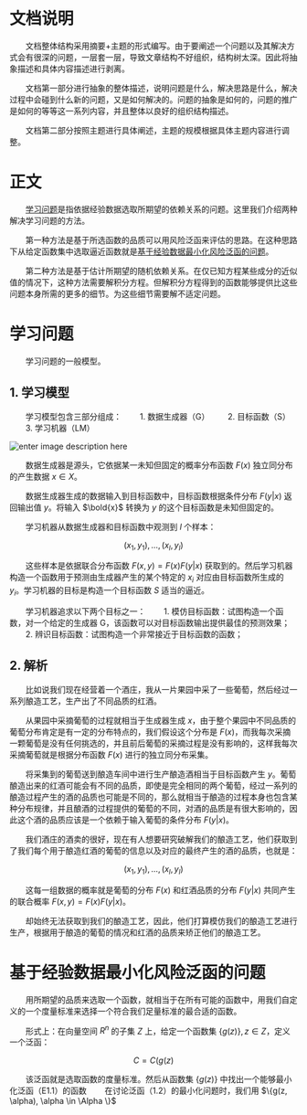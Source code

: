 # 文档说明

　　文档整体结构采用摘要+主题的形式编写。由于要阐述一个问题以及其解决方式会有很深的问题，一层套一层，导致文章结构不好组织，结构树太深。因此将抽象描述和具体内容描述进行剥离。

　　文档第一部分进行抽象的整体描述，说明问题是什么，解决思路是什么，解决过程中会碰到什么新的问题，又是如何解决的。问题的抽象是如何的，问题的推广是如何的等等这一系列内容，并且整体以良好的组织结构描述。

　　文档第二部分按照主题进行具体阐述，主题的规模根据具体主题内容进行调整。

# 正文

　　[学习问题](#学习问题)是指依据经验数据选取所期望的依赖关系的问题。这里我们介绍两种解决学习问题的方法。

　　第一种方法是基于所选函数的品质可以用风险泛函来评估的思路。在这种思路下从给定函数集中选取逼近函数就是[基于经验数据最小化风险泛函的问题](#基于经验数据最小化风险泛函的问题)。

　　第二种方法是基于估计所期望的随机依赖关系。在仅已知方程某些成分的近似值的情况下，这种方法需要解积分方程。但解积分方程得到的函数能够提供比这些问题本身所需的更多的细节。为这些细节需要解不适定问题。




# 学习问题

　　学习问题的一般模型。

## 1. 学习模型

　　学习模型包含三部分组成：
　　1. 数据生成器（G）
　　2. 目标函数（S）
　　3. 学习机器（LM）

![enter image description here](P12-G1.1)

　　数据生成器是源头，它依据某一未知但固定的概率分布函数 $F(x)$ 独立同分布的产生数据 $x \in X$。

　　数据生成器生成的数据输入到目标函数中，目标函数根据条件分布 $F(y|x)$ 返回输出值 $y$。将输入 $\bold{x}$ 转换为 $y$ 的这个目标函数是未知但固定的。

　　学习机器从数据生成器和目标函数中观测到 $l$ 个样本：

$$
(x_1,y_1), \ldots, (x_l, y_l)
$$

　　这些样本是依据联合分布函数 $F(x,y) = F(x)F(y|x)$ 获取到的。然后学习机器构造一个函数用于预测由生成器产生的某个特定的 $x_i$ 对应由目标函数所生成的 $y_i$。学习机器的目标是构造一个目标函数 $S$ 适当的逼近。

　　学习机器追求以下两个目标之一：
　　1. 模仿目标函数：试图构造一个函数，对一个给定的生成器 G，该函数可以对目标函数输出提供最佳的预测效果；
　　2. 辨识目标函数：试图构造一个非常接近于目标函数的函数；

## 2. 解析
　　比如说我们现在经营着一个酒庄，我从一片果园中采了一些葡萄，然后经过一系列酿造工艺，生产出了不同品质的红酒。

　　从果园中采摘葡萄的过程就相当于生成器生成 $x$，由于整个果园中不同品质的葡萄分布肯定是有一定的分布特点的，我们假设这个分布是 $F(x)$，而我每次采摘一颗葡萄是没有任何挑选的，并且前后葡萄的采摘过程是没有影响的，这样我每次采摘葡萄就是根据分布函数 $F(x)$ 进行的独立同分布采集。

　　将采集到的葡萄送到酿造车间中进行生产酿造酒相当于目标函数产生 $y$。葡萄酿造出来的红酒可能会有不同的品质，即使是完全相同的两个葡萄，经过一系列的酿造过程产生的酒的品质也可能是不同的，那么就相当于酿造的过程本身也包含某种分布规律，并且酿酒的过程提供的葡萄的不同，对酒的品质是有很大影响的，因此这个酒的品质应该是一个依赖于输入葡萄的条件分布 $F(y|x)$。

　　我们酒庄的酒卖的很好，现在有人想要研究破解我们的酿造工艺，他们获取到了我们每个用于酿造红酒的葡萄的信息以及对应的最终产生的酒的品质，也就是：

$$
(x_1,y_1), \ldots, (x_l, y_l)
$$

　　这每一组数据的概率就是葡萄的分布 $F(x)$ 和红酒品质的分布 $F(y|x)$ 共同产生的联合概率 $F(x,y) = F(x)F(y|x)$。

　　却始终无法获取到我们的酿造工艺，因此，他们打算模仿我们的酿造工艺进行生产，根据用于酿造的葡萄的情况和红酒的品质来矫正他们的酿造工艺。



# 基于经验数据最小化风险泛函的问题

　　用所期望的品质来选取一个函数，就相当于在所有可能的函数中，用我们自定义的一个度量标准来选择一个符合我们足量标准的最合适的函数。

　　形式上：在向量空间 $R^n$ 的子集 $Z$ 上，给定一个函数集 $\{g(z)\}, z \in Z$，定义一个泛函：

$$
C = C(g(z)
\tag{E1.1}
$$

　　该泛函就是选取函数的度量标准。然后从函数集 $\{g(z)\}$ 中找出一个能够最小化泛函（E1.1）的函数
　　在讨论泛函（1.2）的最小化问题时，我们用 $\{g(z, \alpha), \alpha \in  \Alpha \}$
<!--stackedit_data:
eyJoaXN0b3J5IjpbMTg5NDIxODY3MiwtMjIyNTMxMzQ5LC0yMT
g3Nzc5MjksNDgzMzMzNTI3LC03MjIyMTA3MCwtMTQzNzI2MTY5
MSwxMjE2NTc2NzcxLDM5NzQ0NDI2MSwtMTAxNjM5ODgyMSwxOT
gwNjgwMDE1LDE3MzM4MjU1MzUsLTk0MTE2ODUwOSwxNDQ4NzU1
MDMsLTk5MDY3NTgxMiwtMzAyMDU0ODYwLDEwOTkwNTkzMzQsLT
EzNjkxMTk0MjgsNzAzNTI4NDkzXX0=
-->
